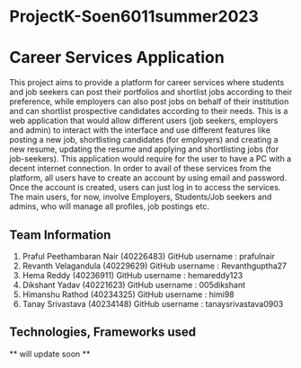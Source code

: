 # ProjectK-Soen6011summer2023
# Career Services Application
This project aims to provide a platform for career services where students and job seekers can post their portfolios and shortlist jobs according to their preference, while employers can also post jobs on behalf of their institution and can shortlist prospective candidates according to their needs. This is a web application that would allow different users (job seekers, employers and admin) to interact with the interface and use different features like posting a new job, shortlisting candidates (for employers) and creating a new resume, updating the resume and applying and shortlisting jobs (for job-seekers). This application would require for the user to have a PC with a decent internet connection. In order to avail of these services from the platform, all users have to create an account by using email and password. Once the account is created, users can just log in to access the services. The main users, for now, involve Employers, Students/Job seekers and admins, who will manage all profiles, job postings etc. 


## Team Information
1. Praful Peethambaran Nair (40226483) GitHub username : prafulnair
2. Revanth Velagandula (40229629)      GitHub username : Revanthguptha27
3. Hema Reddy (40236911)               GitHub username :  hemareddy123
4. Dikshant Yadav (40221623)           GitHub username : 005dikshant
5. Himanshu Rathod (40234325)          GitHub username : himi98
6. Tanay Srivastava (40234148)         GitHub username : tanaysrivastava0903


## Technologies, Frameworks used
** will update soon ** 
